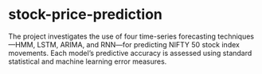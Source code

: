 # stock-price-prediction
The project investigates the use of four time-series forecasting techniques—HMM, LSTM, ARIMA, and RNN—for predicting NIFTY 50 stock index movements. Each model’s predictive accuracy is assessed using standard statistical and machine learning error measures.
